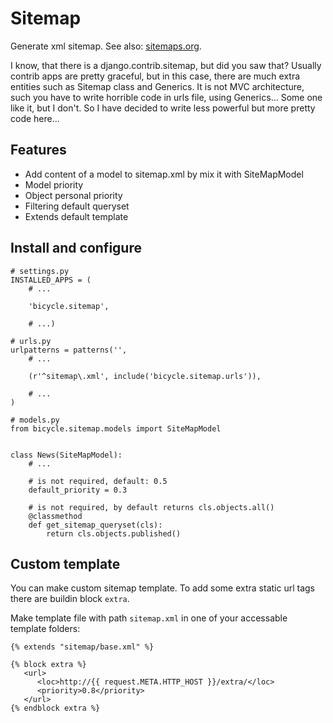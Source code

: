 # Sitemap

Generate xml sitemap. See also: [sitemaps.org](http://www.sitemaps.org/protocol.html "sitemaps.org").

I know, that there is a django.contrib.sitemap, but did you saw that? Usually contrib apps are pretty graceful, but
in this case, there are much extra entities such as Sitemap class and Generics. It is not MVC architecture, such you have to write
horrible code in urls file, using Generics... Some one like it, but I don't. So I have decided to write less powerful but more pretty
code here...

## Features

* Add content of a model to sitemap.xml by mix it with SiteMapModel
* Model priority
* Object personal priority
* Filtering default queryset
* Extends default template

## Install and configure

    # settings.py
    INSTALLED_APPS = (
        # ...

        'bicycle.sitemap',

        # ...)

    # urls.py
    urlpatterns = patterns('',
        # ...

        (r'^sitemap\.xml', include('bicycle.sitemap.urls')),

        # ...
    )

    # models.py
    from bicycle.sitemap.models import SiteMapModel


    class News(SiteMapModel):
        # ...

        # is not required, default: 0.5
        default_priority = 0.3

        # is not required, by default returns cls.objects.all()
        @classmethod
        def get_sitemap_queryset(cls):
            return cls.objects.published()

## Custom template

You can make custom sitemap template. To add some extra static url tags there are buildin block `extra`.

Make template file with path `sitemap.xml` in one of your accessable template folders:

    {% extends "sitemap/base.xml" %}

    {% block extra %}
       <url>
          <loc>http://{{ request.META.HTTP_HOST }}/extra/</loc>
          <priority>0.8</priority>
       </url>
    {% endblock extra %}